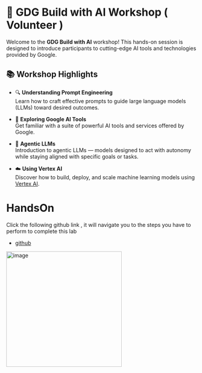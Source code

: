 # 🚀 GDG Build with AI Workshop ( Volunteer )

Welcome to the **GDG Build with AI** workshop! This hands-on session is designed to introduce participants to cutting-edge AI tools and technologies provided by Google.

## 📚 Workshop Highlights

- 🔍 **Understanding Prompt Engineering**  
  Learn how to craft effective prompts to guide large language models (LLMs) toward desired outcomes.

- 🤖 **Exploring Google AI Tools**  
  Get familiar with a suite of powerful AI tools and services offered by Google.

- 🧠 **Agentic LLMs**  
  Introduction to agentic LLMs — models designed to act with autonomy while staying aligned with specific goals or tasks.

- ☁️ **Using Vertex AI**  
  Discover how to build, deploy, and scale machine learning models using [Vertex AI](https://cloud.google.com/vertex-ai#common-uses).

# HandsOn

Click the following github link , it will navigate you to the steps you have to perform to complete this lab

- [github](https://github.com/Reshmagvs/gdg_build_with_AI/blob/main/workshop_gdg_prompt_design.ipynb)

<img width="306" alt="image" src="https://github.com/user-attachments/assets/51ef3034-43f0-4b33-b64d-8ab6baae4d3d" />


